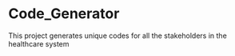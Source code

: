 # Code_Generator
This project generates unique codes for all the stakeholders in the healthcare system
